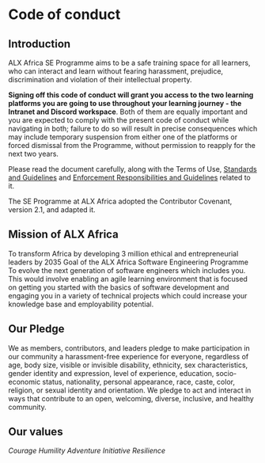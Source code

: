 # Code of conduct

## Introduction

ALX Africa SE Programme aims to be a safe training space for all learners, who can interact and learn without fearing harassment, prejudice, discrimination and violation of their intellectual property.

**Signing off this code of conduct will grant you access to the two learning platforms you are going to use throughout your learning journey - the Intranet and Discord workspace**. Both of them are equally important and you are expected to comply with the present code of conduct while navigating in both; failure to do so will result in precise consequences which may include temporary suspension from either one of the platforms or forced dismissal from the Programme, without permission to reapply for the next two years.

Please read the document carefully, along with the Terms of Use, [Standards and Guidelines](https://intranet.alxswe.com/rltoken/mYyqCTDzT4nADw-8xiIcnQ "Standards and Guidelines") and [Enforcement Responsibilities and Guidelines](https://intranet.alxswe.com/rltoken/cfgtEhhddxUYbK8izVun2g "Enforcement Responsibilities and Guidelines") related to it.

The SE Programme at ALX Africa adopted the Contributor Covenant, version 2.1, and adapted it.

## Mission of ALX Africa

To transform Africa by developing 3 million ethical and entrepreneurial leaders by 2035 Goal of the ALX Africa Software Engineering Programme To evolve the next generation of software engineers which includes you. This would involve enabling an agile learning environment that is focused on getting you started with the basics of software development and engaging you in a variety of technical projects which could increase your knowledge base and employability potential.

## Our Pledge

We as members, contributors, and leaders pledge to make participation in our community a harassment-free experience for everyone, regardless of age, body size, visible or invisible disability, ethnicity, sex characteristics, gender identity and expression, level of experience, education, socio-economic status, nationality, personal appearance, race, caste, color, religion, or sexual identity and orientation. We pledge to act and interact in ways that contribute to an open, welcoming, diverse, inclusive, and healthy community.

## Our values

_Courage Humility Adventure Initiative Resilience_